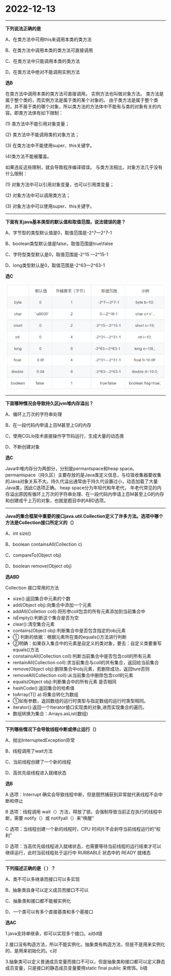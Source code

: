 # 2022-12-13

---

**下列说法正确的是**

A、在类方法中可用this来调用本类的类方法

B、在类方法中调用本类的类方法可直接调用

C、在类方法中只能调用本类的类方法

D、在类方法中绝对不能调用实例方法

**选B**

在类方法中调用本类的类方法可直接调用。 实例方法也叫做对象方法。
类方法是属于整个类的，而实例方法是属于类的某个对象的。
由于类方法是属于整个类的，并不属于类的哪个对象，所以类方法的方法体中不能有与类的对象有关的内容。即类方法体有如下限制：

(1) 类方法中不能引用对象变量；

(2) 类方法中不能调用类的对象方法；

(3) 在类方法中不能使用super、this关键字。

(4)类方法不能被覆盖。

如果违反这些限制，就会导致程序编译错误。
与类方法相比，对象方法几乎没有什么限制：

(1) 对象方法中可以引用对象变量，也可以引用类变量；

(2) 对象方法中可以调用类方法；

(3) 对象方法中可以使用super、this关键字。

---

**下面有关java基本类型的默认值和取值范围，说法错误的是？**

A、字节型的类型默认值是0，取值范围是-2^7—2^7-1

B、boolean类型默认值是false，取值范围是true\false

C、字符型类型默认是0，取值范围是-2^15 —2^15-1

D、long类型默认是0，取值范围是-2^63—2^63-1

**选C**

![1](images/1.png)

---

**下面哪种情况会导致持久区jvm堆内存溢出？**

A、循环上万次的字符串处理

B、在一段代码内申请上百M甚至上G的内存

C、使用CGLib技术直接操作字节码运行，生成大量的动态类

D、不断创建对象

**选C**

Java中堆内存分为两部分，分别是permantspace和heap
space。permantspace（持久区）主要存放的是Java类定义信息，与垃圾收集器要收集的Java对象关系不大。持久代溢出通常由于持久代设置过小，动态加载了大量Java类，因此C选项正确。
heap space分为年轻代和年老代， 年老代常见的内存溢出原因有循环上万次的字符串处理、在一段代码内申请上百M甚至上G的内存和创建成千上万的对象，也就是题目中的ABD选项。

---

**Java的集合框架中重要的接口java.util.Collection定义了许多方法。选项中哪个方法是Collection接口所定义的（）**

A、int size()

B、boolean containsAll(Collection c)

C、compareTo(Object obj)

D、boolean remove(Object obj)

**选ABD**

Collection 接口常用的方法

* size():返回集合中元素的个数
* add(Object obj):向集合中添加一个元素
* addAll(Colletion coll):将形参coll包含的所有元素添加到当前集合中
* isEmpty():判断这个集合是否为空
* clear():清空集合元素
* contains(Object obj):判断集合中是否包含指定的obj元素
* ① 判断的依据：根据元素所在类的equals()方法进行判断
* ②明确：如果存入集合中的元素是自定义的类对象，要去：自定义类要重写equals()方法
* constainsAll(Collection coll):判断当前集合中是否包含coll的所有元素
* rentainAll(Collection coll):求当前集合与coll的共有集合，返回给当前集合
* remove(Object obj):删除集合中obj元素，若删除成功，返回ture否则
* removeAll(Collection coll):从当前集合中删除包含coll的元素
* equals(Object obj):判断集合中的所有元素 是否相同
* hashCode():返回集合的哈希值
* toArray(T[] a):将集合转化为数组
* ①如有参数，返回数组的运行时类型与指定数组的运行时类型相同。
* iterator():返回一个Iterator接口实现类的对象,进而实现集合的遍历。
* 数组转换为集合：Arrays.asList(数组)

---

**下列哪些情况下会导致线程中断或停止运行（）**

A、抛出InterruptedException异常

B、线程调用了wait方法

C、当前线程创建了一个新的线程

D、高优先级线程进入就绪状态

**选B**

A 选项：Interrupt 确实会导致线程中断，但是既然捕获到异常就代表线程不会中断和停止

B 选项：线程调用 wait（）方法，释放了锁，会强制导致当前正在执行的线程中断，需要 notify（）或 notifyall（）来“唤醒“

C 选项：当线程创建一个新的线程时，CPU 时间片不会剥夺当前线程运行的“权利”

D 选项：当高优先级线程进入就绪状态，也需要等待当前线程的运行结束才可以继续运行，此时当前线程处于运行中 RUBBABLE 状态中的 READY 就绪态

---

**下列描述正确的是（ ）？**

A、类不可以多继承而接口可以多实现

B、抽象类自身可以定义成员而接口不可以

C、抽象类和接口都不能被实例化

D、一个类可以有多个直接基类和多个基接口

**选AC**

1.java支持单继承，却可以实现多个接口。a对d错

2.接口没有构造方法，所以不能实例化，抽象类有构造方法，但是不是用来实例化的，是用来初始化的。c对

3.抽象类可以定义普通成员变量而接口不可以，但是抽象类和接口都可以定义静态成员变量，只是接口的静态成员变量要用static final public 来修饰。b错
